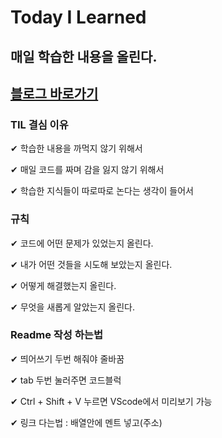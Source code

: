 # Today I Learned

## 매일 학습한 내용을 올린다.

## [블로그 바로가기](https://blog.naver.com/enfp_isfj)

### TIL 결심 이유

✔ 학습한 내용을 까먹지 않기 위해서

✔ 매일 코드를 짜며 감을 잃지 않기 위해서

✔ 학습한 지식들이 따로따로 논다는 생각이 들어서

### 규칙

✔ 코드에 어떤 문제가 있었는지 올린다.

✔ 내가 어떤 것들을 시도해 보았는지 올린다.

✔ 어떻게 해결했는지 올린다.

✔ 무엇을 새롭게 알았는지 올린다.

### Readme 작성 하는법

✔ 띄어쓰기 두번 해줘야 줄바꿈

✔ tab 두번 눌러주면 코드블럭

✔ Ctrl + Shift + V 누르면 VScode에서 미리보기 가능

✔ 링크 다는법 : 배열안에 멘트 넣고(주소) 